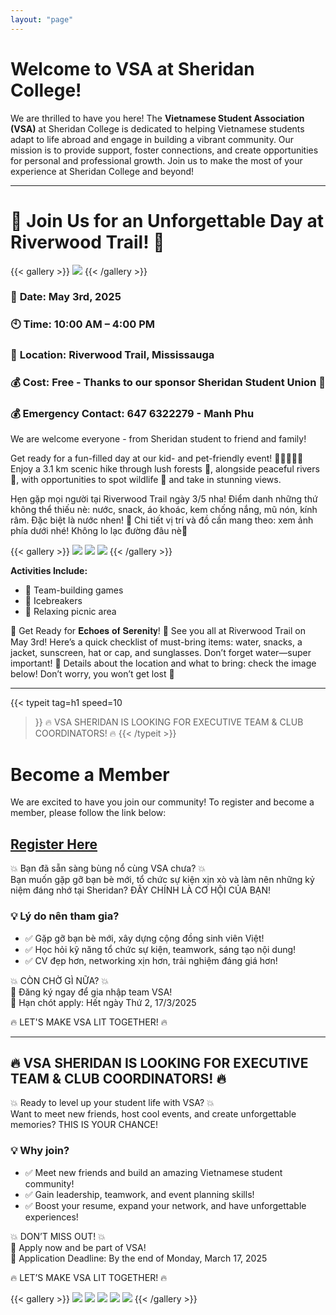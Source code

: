 ```yaml
---
layout: "page"
---
```


# Welcome to VSA at Sheridan College!

We are thrilled to have you here! The **Vietnamese Student Association (VSA)** at Sheridan College is dedicated to helping Vietnamese students adapt to life abroad and engage in building a vibrant community. Our mission is to provide support, foster connections, and create opportunities for personal and professional growth. Join us to make the most of your experience at Sheridan College and beyond!

---

# 🌟 **Join Us for an Unforgettable Day at Riverwood Trail!** 🌟  

{{< gallery >}}
  <img src="Hiking.png" class="grid-w50" />
{{< /gallery >}}

### 📅  **Date:**  **May 3rd, 2025**  
### 🕙 **Time:** 10:00 AM – 4:00 PM  
### 📍 **Location:** Riverwood Trail, Mississauga  
### 💰 **Cost:** Free - Thanks to our sponsor Sheridan Student Union 💪
### 💰 **Emergency Contact:** 647 6322279 - Manh Phu  

We are welcome everyone - from Sheridan student to friend and family!

Get ready for a fun-filled day at our kid- and pet-friendly event! 🐾👨‍👩‍👧‍👦 Enjoy a 3.1 km scenic hike through lush forests 🌳, alongside peaceful rivers 🌊, with opportunities to spot wildlife 🦌 and take in stunning views. 


Hẹn gặp mọi người tại Riverwood Trail ngày 3/5 nha!
Điểm danh những thứ không thể thiếu nè: nước, snack, áo khoác, kem chống nắng, mũ nón, kính râm. Đặc biệt là nước nhen!
📍 Chi tiết vị trí và đồ cần mang theo: xem ảnh phía dưới nhé! Không lo lạc đường đâu nè🤗

{{< gallery >}}
  <img src="banner.jpg" class="grid-w33" />
  <img src="map.jpg" class="grid-w33" />
  <img src="bring.jpg" class="grid-w33" />
{{< /gallery >}}

**Activities Include:**
- 🤝 Team-building games  
- 🎉 Icebreakers  
- 🧺 Relaxing picnic area  

🌲 Get Ready for 𝐄𝐜𝐡𝐨𝐞𝐬 𝐨𝐟 𝐒𝐞𝐫𝐞𝐧𝐢𝐭𝐲! 🌲
See you all at Riverwood Trail on May 3rd!
Here’s a quick checklist of must-bring items: water, snacks, a jacket, sunscreen, hat or cap, and sunglasses. Don’t forget water—super important!
📍 Details about the location and what to bring: check the image below! Don’t worry, you won’t get lost 🤗

---


{{< typeit 
  tag=h1
  speed=10
>}}
🔥 VSA SHERIDAN IS LOOKING FOR EXECUTIVE TEAM & CLUB COORDINATORS! 🔥  {{< /typeit >}}


# Become a Member

We are excited to have you join our community! To register and become a member, please follow the link below:
## **[Register Here](https://l.facebook.com/l.php?u=https%3A%2F%2Fdocs.google.com%2Fforms%2Fd%2F18aj2xzOYZMN3J2AScvola3tjTapwPW2pZqDIpKXYxQM%2Fedit%3Ffbclid%3DIwZXh0bgNhZW0CMTAAAR1VyGuBUW5IqnknGm_8XqRbNJ6-u8_FgdbjLzCACkk3wU1JsbQqtlgZHWQ_aem_hE0f5d9kv2YIRnQz17oOsQ&h=AT0vB6D6leUa0u6NU7_t97jadSEjcjmfm--pSPnECddyettAQFOGCrxJ_VH0c_bnO891Qgu7HHx-eTppiCRA3eI7QcOmCXL96PhJGngTvcuYhXVXP6KCK2CjZDTljoHFNV_uobhrJz0nug5GrbR-WN1QJg&__tn__=-UK-R&c[0]=AT0iIIuWgvtFQ7m0Hsy0Dnb8_5p3OHrXPYbnxaLAg-tDBTCh-dB8R7144pjktxUEftBIrpXpoO5rSn7yx6O4klPBg4GQSHHMJKoqlF6XmAwc6fBZrv16ocqyF1Z8cc0A5Yrv2yp4Jsj9b7uvtSERApfkM2EHrLusOUhJ_cY7gYY9Qr4h8c_aZJlYe3IbxRE6i0E4m5gpu7ROrUXFztMiP6FO9g)**


💥 Bạn đã sẵn sàng bùng nổ cùng VSA chưa? 💥  
Bạn muốn gặp gỡ bạn bè mới, tổ chức sự kiện xịn xò và làm nên những kỷ niệm đáng nhớ tại Sheridan? ĐÂY CHÍNH LÀ CƠ HỘI CỦA BẠN!

### 💡 Lý do nên tham gia?
- ✅ Gặp gỡ bạn bè mới, xây dựng cộng đồng sinh viên Việt!
- ✅ Học hỏi kỹ năng tổ chức sự kiện, teamwork, sáng tạo nội dung!
- ✅ CV đẹp hơn, networking xịn hơn, trải nghiệm đáng giá hơn!

💥 CÒN CHỜ GÌ NỮA? 💥  
📩 Đăng ký ngay để gia nhập team VSA!  
📍 Hạn chót apply: Hết ngày Thứ 2, 17/3/2025

🔥 LET'S MAKE VSA LIT TOGETHER! 🔥

---

## 🔥 VSA SHERIDAN IS LOOKING FOR EXECUTIVE TEAM & CLUB COORDINATORS! 🔥

💥 Ready to level up your student life with VSA? 💥  
Want to meet new friends, host cool events, and create unforgettable memories? THIS IS YOUR CHANCE!

### 💡 Why join?
- ✅ Meet new friends and build an amazing Vietnamese student community!
- ✅ Gain leadership, teamwork, and event planning skills!
- ✅ Boost your resume, expand your network, and have unforgettable experiences!

💥 DON’T MISS OUT! 💥  
📩 Apply now and be part of VSA!  
📍 Application Deadline: By the end of Monday, March 17, 2025

🔥 LET’S MAKE VSA LIT TOGETHER! 🔥

{{< gallery >}}
  <img src="./engagement-coordinatior.jpeg" class="grid-w33" />
  <img src="./content-creator.jpeg" class="grid-w33" />
  <img src="./academic.jpeg" class="grid-w33" />
  <img src="./art.jpeg" class="grid-w33" />
  <img src="./sport.jpeg" class="grid-w33" />
{{< /gallery >}}
